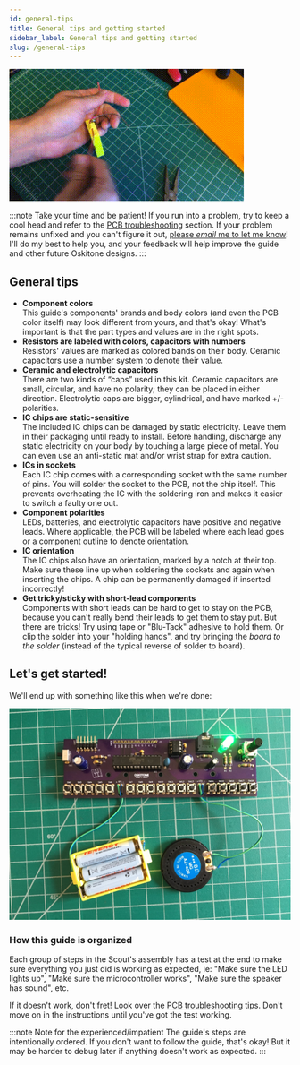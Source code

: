 ```yaml
---
id: general-tips
title: General tips and getting started
sidebar_label: General tips and getting started
slug: /general-tips
---
```


[![Timelapse of soldering and assembling a Scout](/img/scout_assembly-16-420-8-128.gif)](https://vimeo.com/586501851)

:::note
Take your time and be patient! If you run into a problem, try to keep a cool head and refer to the [PCB troubleshooting](pcb-troubleshooting) section. If your problem remains unfixed and you can't figure it out, [please _email_ me to let me know](https://www.oskitone.com/contact)! I'll do my best to help you, and your feedback will help improve the guide and other future Oskitone designs.
:::

## General tips

- **Component colors**<br />
  This guide's components' brands and body colors (and even the PCB color itself) may look different from yours, and that's okay! What's important is that the part types and values are in the right spots.
- **Resistors are labeled with colors, capacitors with numbers**<br />
  Resistors' values are marked as colored bands on their body. Ceramic capacitors use a number system to denote their value.
- **Ceramic and electrolytic capacitors**<br />
  There are two kinds of “caps” used in this kit. Ceramic capacitors are small, circular, and have no polarity; they can be placed in either direction. Electrolytic caps are bigger, cylindrical, and have marked +/- polarities.
- **IC chips are static-sensitive**<br />
  The included IC chips can be damaged by static electricity. Leave them in their packaging until ready to install. Before handling, discharge any static electricity on your body by touching a large piece of metal. You can even use an anti-static mat and/or wrist strap for extra caution.
- **ICs in sockets**<br />
  Each IC chip comes with a corresponding socket with the same number of pins. You will solder the socket to the PCB, not the chip itself. This prevents overheating the IC with the soldering iron and makes it easier to switch a faulty one out.
- **Component polarities**<br />
  LEDs, batteries, and electrolytic capacitors have positive and negative leads. Where applicable, the PCB will be labeled where each lead goes or a component outline to denote orientation.
- **IC orientation**<br />
  The IC chips also have an orientation, marked by a notch at their top. Make sure these line up when soldering the sockets and again when inserting the chips. A chip can be permanently damaged if inserted incorrectly!
- **Get tricky/sticky with short-lead components**<br />
  Components with short leads can be hard to get to stay on the PCB, because you can't really bend their leads to get them to stay put. But there are tricks! Try using tape or "Blu-Tack" adhesive to hold them. Or clip the solder into your "holding hands", and try bringing the _board to the solder_ (instead of the typical reverse of solder to board).

## Let's get started!

We'll end up with something like this when we're done:

![090200@0.5x.jpg](/img/pcb_assembly/090200@0.5x.jpg)

### How this guide is organized

Each group of steps in the Scout's assembly has a test at the end to make sure everything you just did is working as expected, ie: "Make sure the LED lights up", "Make sure the microcontroller works", "Make sure the speaker has sound", etc.

If it doesn't work, don't fret! Look over the [PCB troubleshooting](pcb-troubleshooting) tips. Don't move on in the instructions until you've got the test working.

:::note Note for the experienced/impatient
The guide's steps are intentionally ordered. If you don't want to follow the guide, that's okay! But it may be harder to debug later if anything doesn't work as expected.
:::
